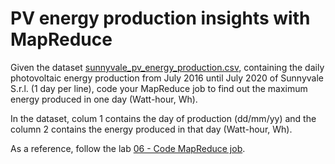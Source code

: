 # PV energy production insights with MapReduce

Given the dataset [sunnyvale_pv_energy_production.csv](../../datasets/sunnyvale_pv_energy_production.csv), containing the daily photovoltaic energy production from July 2016 until July 2020 of Sunnyvale S.r.l. (1 day per line), code your MapReduce job to find out the maximum energy produced in one day (Watt-hour, Wh). 

In the dataset, colum 1 contains the day of production (dd/mm/yy) and the column 2 contains the energy produced in that day (Watt-hour, Wh).

As a reference, follow the lab [06 - Code MapReduce job](../../labs/06-Code_MapReduce_job/README.md).